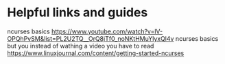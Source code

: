 # Helpful links and guides

ncurses basics https://www.youtube.com/watch?v=lV-OPQhPvSM&list=PL2U2TQ__OrQ8jTf0_noNKtHMuYlyxQl4v
ncurses basics but you instead of wathing a video you have to read https://www.linuxjournal.com/content/getting-started-ncurses
